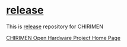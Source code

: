 # [release](https://github.com/chirimen-oh/release/releases)
This is [release](https://github.com/chirimen-oh/release/releases) repository for CHIRIMEN


[CHIRIMEN Open Hardware Project Home Page](http://chirimen-oh.github.io)
